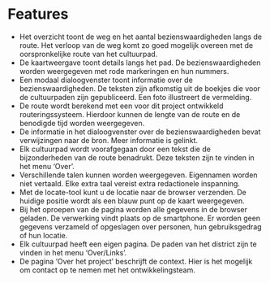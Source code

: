 Features
========

* Het overzicht toont de weg en het aantal bezienswaardigheden langs de route. Het verloop van de weg komt zo goed mogelijk overeen met de oorspronkelijke route van het cultuurpad.
* De kaartweergave toont details langs het pad. De bezienswaardigheden worden weergegeven met rode markeringen en hun nummers.
* Een modaal dialoogvenster toont informatie over de bezienswaardigheden. De teksten zijn afkomstig uit de boekjes die voor de cultuurpaden zijn gepubliceerd. Een foto illustreert de vermelding.
* De route wordt berekend met een voor dit project ontwikkeld routeringssysteem. Hierdoor kunnen de lengte van de route en de benodigde tijd worden weergegeven.
* De informatie in het dialoogvenster over de bezienswaardigheden bevat verwijzingen naar de bron. Meer informatie is gelinkt.
* Elk cultuurpad wordt voorafgegaan door een tekst die de bijzonderheden van de route benadrukt. Deze teksten zijn te vinden in het menu ‘Over’.
* Verschillende talen kunnen worden weergegeven. Eigennamen worden niet vertaald. Elke extra taal vereist extra redactionele inspanning.
* Met de locate-tool kunt u de locatie naar de browser verzenden. De huidige positie wordt als een blauw punt op de kaart weergegeven.
* Bij het oproepen van de pagina worden alle gegevens in de browser geladen. De verwerking vindt plaats op de smartphone. Er worden geen gegevens verzameld of opgeslagen over personen, hun gebruiksgedrag of hun locatie.
* Elk cultuurpad heeft een eigen pagina. De paden van het district zijn te vinden in het menu ‘Over/Links’.
* De pagina ‘Over het project’ beschrijft de context. Hier is het mogelijk om contact op te nemen met het ontwikkelingsteam.